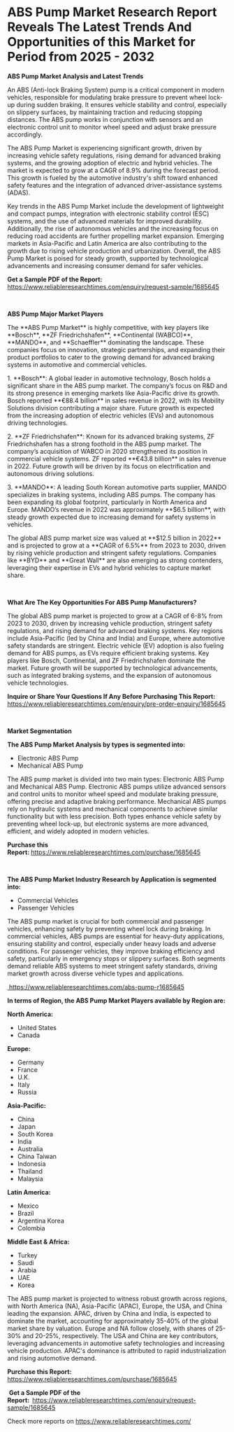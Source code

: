 <p><h1>ABS Pump Market Research Report Reveals The Latest Trends And Opportunities of this Market for Period from 2025 - 2032</h1></p><p><strong>ABS Pump Market Analysis and Latest Trends</strong></p>
<p><p>An ABS (Anti-lock Braking System) pump is a critical component in modern vehicles, responsible for modulating brake pressure to prevent wheel lock-up during sudden braking. It ensures vehicle stability and control, especially on slippery surfaces, by maintaining traction and reducing stopping distances. The ABS pump works in conjunction with sensors and an electronic control unit to monitor wheel speed and adjust brake pressure accordingly.</p><p>The ABS Pump Market is experiencing significant growth, driven by increasing vehicle safety regulations, rising demand for advanced braking systems, and the growing adoption of electric and hybrid vehicles. The market is expected to grow at a CAGR of 8.9% during the forecast period. This growth is fueled by the automotive industry's shift toward enhanced safety features and the integration of advanced driver-assistance systems (ADAS).</p><p>Key trends in the ABS Pump Market include the development of lightweight and compact pumps, integration with electronic stability control (ESC) systems, and the use of advanced materials for improved durability. Additionally, the rise of autonomous vehicles and the increasing focus on reducing road accidents are further propelling market expansion. Emerging markets in Asia-Pacific and Latin America are also contributing to the growth due to rising vehicle production and urbanization. Overall, the ABS Pump Market is poised for steady growth, supported by technological advancements and increasing consumer demand for safer vehicles.</p></p>
<p><strong>Get a Sample PDF of the Report:&nbsp;</strong> <a href="https://www.reliableresearchtimes.com/enquiry/request-sample/1685645?utm_campaign=1558&utm_medium=2&utm_source=Github&utm_content=ia&utm_term=22012025&utm_id=abs-pump">https://www.reliableresearchtimes.com/enquiry/request-sample/1685645</a></p>
<p>&nbsp;</p>
<p><strong>ABS Pump Major Market Players</strong></p>
<p><p>The **ABS Pump Market** is highly competitive, with key players like **Bosch**, **ZF Friedrichshafen**, **Continental (WABCO)**, **MANDO**, and **Schaeffler** dominating the landscape. These companies focus on innovation, strategic partnerships, and expanding their product portfolios to cater to the growing demand for advanced braking systems in automotive and commercial vehicles.</p><p>1. **Bosch**: A global leader in automotive technology, Bosch holds a significant share in the ABS pump market. The company’s focus on R&D and its strong presence in emerging markets like Asia-Pacific drive its growth. Bosch reported **€88.4 billion** in sales revenue in 2022, with its Mobility Solutions division contributing a major share. Future growth is expected from the increasing adoption of electric vehicles (EVs) and autonomous driving technologies.</p><p>2. **ZF Friedrichshafen**: Known for its advanced braking systems, ZF Friedrichshafen has a strong foothold in the ABS pump market. The company’s acquisition of WABCO in 2020 strengthened its position in commercial vehicle systems. ZF reported **€43.8 billion** in sales revenue in 2022. Future growth will be driven by its focus on electrification and autonomous driving solutions.</p><p>3. **MANDO**: A leading South Korean automotive parts supplier, MANDO specializes in braking systems, including ABS pumps. The company has been expanding its global footprint, particularly in North America and Europe. MANDO’s revenue in 2022 was approximately **$6.5 billion**, with steady growth expected due to increasing demand for safety systems in vehicles.</p><p>The global ABS pump market size was valued at **$12.5 billion in 2022** and is projected to grow at a **CAGR of 6.5%** from 2023 to 2030, driven by rising vehicle production and stringent safety regulations. Companies like **BYD** and **Great Wall** are also emerging as strong contenders, leveraging their expertise in EVs and hybrid vehicles to capture market share.</p></p>
<p>&nbsp;</p>
<p><strong>What Are The Key Opportunities For ABS Pump Manufacturers?</strong></p>
<p><p>The global ABS pump market is projected to grow at a CAGR of 6-8% from 2023 to 2030, driven by increasing vehicle production, stringent safety regulations, and rising demand for advanced braking systems. Key regions include Asia-Pacific (led by China and India) and Europe, where automotive safety standards are stringent. Electric vehicle (EV) adoption is also fueling demand for ABS pumps, as EVs require efficient braking systems. Key players like Bosch, Continental, and ZF Friedrichshafen dominate the market. Future growth will be supported by technological advancements, such as integrated braking systems, and the expansion of autonomous vehicle technologies.</p></p>
<p><strong>Inquire or Share Your Questions If Any Before Purchasing This Report:</strong> <a href="https://www.reliableresearchtimes.com/enquiry/pre-order-enquiry/1685645?utm_campaign=1558&utm_medium=2&utm_source=Github&utm_content=ia&utm_term=22012025&utm_id=abs-pump">https://www.reliableresearchtimes.com/enquiry/pre-order-enquiry/1685645</a></p>
<p>&nbsp;</p>
<p><strong>Market Segmentation</strong></p>
<p><strong>The ABS Pump Market Analysis by types is segmented into:</strong></p>
<p><ul><li>Electronic ABS Pump</li><li>Mechanical ABS Pump</li></ul></p>
<p><p>The ABS pump market is divided into two main types: Electronic ABS Pump and Mechanical ABS Pump. Electronic ABS pumps utilize advanced sensors and control units to monitor wheel speed and modulate braking pressure, offering precise and adaptive braking performance. Mechanical ABS pumps rely on hydraulic systems and mechanical components to achieve similar functionality but with less precision. Both types enhance vehicle safety by preventing wheel lock-up, but electronic systems are more advanced, efficient, and widely adopted in modern vehicles.</p></p>
<p><strong>Purchase this Report:&nbsp;</strong><a href="https://www.reliableresearchtimes.com/purchase/1685645?utm_campaign=1558&utm_medium=2&utm_source=Github&utm_content=ia&utm_term=22012025&utm_id=abs-pump">https://www.reliableresearchtimes.com/purchase/1685645</a></p>
<p>&nbsp;</p>
<p><strong>The ABS Pump Market Industry Research by Application is segmented into:</strong></p>
<p><ul><li>Commercial Vehicles</li><li>Passenger Vehicles</li></ul></p>
<p><p>The ABS pump market is crucial for both commercial and passenger vehicles, enhancing safety by preventing wheel lock during braking. In commercial vehicles, ABS pumps are essential for heavy-duty applications, ensuring stability and control, especially under heavy loads and adverse conditions. For passenger vehicles, they improve braking efficiency and safety, particularly in emergency stops or slippery surfaces. Both segments demand reliable ABS systems to meet stringent safety standards, driving market growth across diverse vehicle types and applications.</p></p>
<p><a href="https://www.reliableresearchtimes.com/abs-pump-r1685645?utm_campaign=1558&utm_medium=2&utm_source=Github&utm_content=ia&utm_term=22012025&utm_id=abs-pump">&nbsp;https://www.reliableresearchtimes.com/abs-pump-r1685645</a></p>
<p><strong>In terms of Region, the ABS Pump Market Players available by Region are:</strong></p>
<p>
    <p> <strong> North America: </strong>
        <ul>
            <li>United States</li>
            <li>Canada</li>
        </ul>
        </p> 
    <p> <strong> Europe: </strong>
        <ul>
            <li>Germany</li>
            <li>France</li>
            <li>U.K.</li>
            <li>Italy</li>
            <li>Russia</li>
        </ul>
        </p> 
    <p> <strong> Asia-Pacific: </strong>
        <ul>
            <li>China</li>
            <li>Japan</li>
            <li>South Korea</li>
            <li>India</li>
            <li>Australia</li>
            <li>China Taiwan</li>
            <li>Indonesia</li>
            <li>Thailand</li>
            <li>Malaysia</li>
        </ul>
        </p> 
    <p> <strong> Latin America: </strong>
        <ul>
            <li>Mexico</li>
            <li>Brazil</li>
            <li>Argentina Korea</li>
            <li>Colombia</li>
        </ul>
        </p> 
    <p> <strong> Middle East & Africa: </strong>
        <ul>
            <li>Turkey</li>
            <li>Saudi</li>
            <li>Arabia</li>
            <li>UAE</li>
            <li>Korea</li>
        </ul>
    </p>
    </p>
<p><p>The ABS pump market is projected to witness robust growth across regions, with North America (NA), Asia-Pacific (APAC), Europe, the USA, and China leading the expansion. APAC, driven by China and India, is expected to dominate the market, accounting for approximately 35-40% of the global market share by valuation. Europe and NA follow closely, with shares of 25-30% and 20-25%, respectively. The USA and China are key contributors, leveraging advancements in automotive safety technologies and increasing vehicle production. APAC's dominance is attributed to rapid industrialization and rising automotive demand.</p></p>
<p><strong>Purchase this Report: </strong><a href="https://www.reliableresearchtimes.com/purchase/1685645?utm_campaign=1558&utm_medium=2&utm_source=Github&utm_content=ia&utm_term=22012025&utm_id=abs-pump">https://www.reliableresearchtimes.com/purchase/1685645</a></p>
<p>&nbsp;<strong>Get a Sample PDF of the Report:&nbsp;&nbsp;</strong><a href="https://www.reliableresearchtimes.com/enquiry/request-sample/1685645?utm_campaign=1558&utm_medium=2&utm_source=Github&utm_content=ia&utm_term=22012025&utm_id=abs-pump">https://www.reliableresearchtimes.com/enquiry/request-sample/1685645</a></p>
<p><strong></strong></p>
<p>Check more reports on <a href="https://www.reliableresearchtimes.com/?utm_campaign=1558&utm_medium=2&utm_source=Github&utm_content=ia&utm_term=22012025&utm_id=abs-pump">https://www.reliableresearchtimes.com/</a></p>